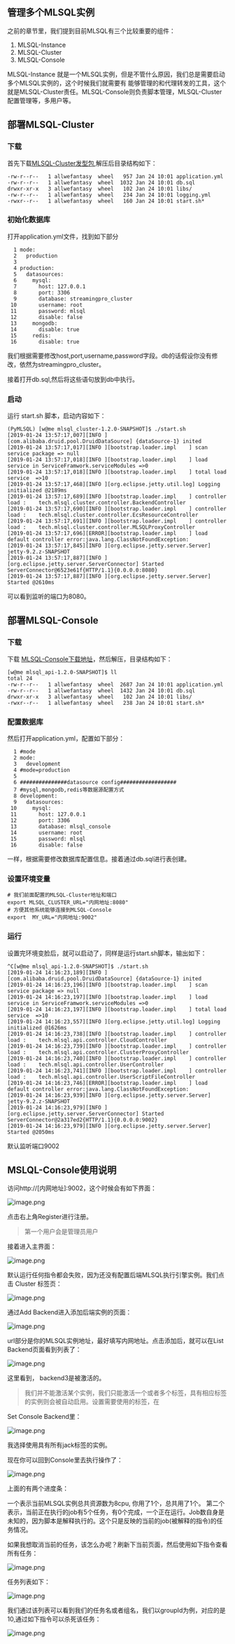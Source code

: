 ## 管理多个MLSQL实例

之前的章节里，我们提到目前MLSQL有三个比较重要的组件：

1. MLSQL-Instance
2. MLSQL-Cluster
3. MLSQL-Console

MLSQL-Instance 就是一个MLSQL实例，但是不管什么原因，我们总是需要启动多个MLSQL实例的，这个时候我们就需要有
能够管理的和代理转发的工具，这个就是MLSQL-Cluster责任。MLSQL-Console则负责脚本管理，MLSQL-Cluster配置管理等，多用户等。

## 部署MLSQL-Cluster

### 下载
首先下载[MLSQL-Cluster发型包](http://download.mlsql.tech/mlsql_cluster-1.2.0-SNAPSHOT/),解压后目录结构如下：

```
-rw-r--r--   1 allwefantasy  wheel   957 Jan 24 10:01 application.yml
-rw-r--r--   1 allwefantasy  wheel  1032 Jan 24 10:01 db.sql
drwxr-xr-x   3 allwefantasy  wheel   102 Jan 24 10:01 libs/
-rw-r--r--   1 allwefantasy  wheel   234 Jan 24 10:01 logging.yml
-rwxr--r--   1 allwefantasy  wheel   160 Jan 24 10:01 start.sh*
```

### 初始化数据库

打开application.yml文件，找到如下部分

```
  1 mode:
  2   production
  3 
  4 production:
  5   datasources:
  6     mysql:
  7       host: 127.0.0.1
  8       port: 3306
  9       database: streamingpro_cluster
 10       username: root
 11       password: mlsql
 12       disable: false
 13     mongodb:
 14       disable: true
 15     redis:
 16       disable: true

```

我们根据需要修改host,port,username,password字段。db的话假设你没有修改，依然为streamingpro_cluster。

接着打开db.sql,然后将这些语句放到db中执行。

### 启动
运行 start.sh 脚本，启动内容如下：

```
(PyMLSQL) [w@me mlsql_cluster-1.2.0-SNAPSHOT]$ ./start.sh 
[2019-01-24 13:57:17,007][INFO ][com.alibaba.druid.pool.DruidDataSource] {dataSource-1} inited
[2019-01-24 13:57:17,017][INFO ][bootstrap.loader.impl    ] scan service package => null
[2019-01-24 13:57:17,018][INFO ][bootstrap.loader.impl    ] load service in ServiceFramwork.serviceModules =>0
[2019-01-24 13:57:17,018][INFO ][bootstrap.loader.impl    ] total load service  =>10
[2019-01-24 13:57:17,468][INFO ][org.eclipse.jetty.util.log] Logging initialized @2189ms
[2019-01-24 13:57:17,689][INFO ][bootstrap.loader.impl    ] controller load :    tech.mlsql.cluster.controller.BackendController
[2019-01-24 13:57:17,690][INFO ][bootstrap.loader.impl    ] controller load :    tech.mlsql.cluster.controller.EcsResourceController
[2019-01-24 13:57:17,691][INFO ][bootstrap.loader.impl    ] controller load :    tech.mlsql.cluster.controller.MLSQLProxyController
[2019-01-24 13:57:17,696][ERROR][bootstrap.loader.impl    ] load default controller error:java.lang.ClassNotFoundException: 
[2019-01-24 13:57:17,845][INFO ][org.eclipse.jetty.server.Server] jetty-9.2.z-SNAPSHOT
[2019-01-24 13:57:17,887][INFO ][org.eclipse.jetty.server.ServerConnector] Started ServerConnector@6523e61f{HTTP/1.1}{0.0.0.0:8080}
[2019-01-24 13:57:17,887][INFO ][org.eclipse.jetty.server.Server] Started @2610ms

```

可以看到监听的端口为8080。

## 部署MLSQL-Console

### 下载
下载 [MLSQL-Console下载地址](http://download.mlsql.tech/mlsql_api-1.2.0-SNAPSHOT/)，然后解压，目录结构如下：

```
[w@me mlsql_api-1.2.0-SNAPSHOT]$ ll
total 24
-rw-r--r--   1 allwefantasy  wheel  2687 Jan 24 10:01 application.yml
-rw-r--r--   1 allwefantasy  wheel  1432 Jan 24 10:01 db.sql
drwxr-xr-x   3 allwefantasy  wheel   102 Jan 24 10:01 libs/
-rwxr--r--   1 allwefantasy  wheel   238 Jan 24 10:01 start.sh*
```

### 配置数据库
然后打开application.yml，配置如下部分：

```
  1 #mode
  2 mode:
  3   development
  4 #mode=production
  5 
  6 ###############datasource config##################
  7 #mysql,mongodb,redis等数据源配置方式
  8 development:
  9   datasources:
 10     mysql:
 11       host: 127.0.0.1
 12       port: 3306
 13       database: mlsql_console
 14       username: root
 15       password: mlsql
 16       disable: false

```

一样，根据需要修改数据库配置信息。接着通过db.sql进行表创建。

### 设置环境变量

```
# 我们前面配置的MLSQL-Cluster地址和端口
export MLSQL_CLUSTER_URL="内网地址:8080"
# 方便其他系统能够连接到MLSQL-Console
export  MY_URL="内网地址:9002"
```

### 运行

设置完环境变脸后，就可以启动了，同样是运行start.sh脚本，输出如下：

```
^C[w@me mlsql_api-1.2.0-SNAPSHOT]$ ./start.sh 
[2019-01-24 14:16:23,189][INFO ][com.alibaba.druid.pool.DruidDataSource] {dataSource-1} inited
[2019-01-24 14:16:23,196][INFO ][bootstrap.loader.impl    ] scan service package => null
[2019-01-24 14:16:23,197][INFO ][bootstrap.loader.impl    ] load service in ServiceFramwork.serviceModules =>0
[2019-01-24 14:16:23,197][INFO ][bootstrap.loader.impl    ] total load service  =>10
[2019-01-24 14:16:23,557][INFO ][org.eclipse.jetty.util.log] Logging initialized @1626ms
[2019-01-24 14:16:23,738][INFO ][bootstrap.loader.impl    ] controller load :    tech.mlsql.api.controller.CloudController
[2019-01-24 14:16:23,739][INFO ][bootstrap.loader.impl    ] controller load :    tech.mlsql.api.controller.ClusterProxyController
[2019-01-24 14:16:23,740][INFO ][bootstrap.loader.impl    ] controller load :    tech.mlsql.api.controller.UserController
[2019-01-24 14:16:23,741][INFO ][bootstrap.loader.impl    ] controller load :    tech.mlsql.api.controller.UserScriptFileController
[2019-01-24 14:16:23,746][ERROR][bootstrap.loader.impl    ] load default controller error:java.lang.ClassNotFoundException: 
[2019-01-24 14:16:23,939][INFO ][org.eclipse.jetty.server.Server] jetty-9.2.z-SNAPSHOT
[2019-01-24 14:16:23,979][INFO ][org.eclipse.jetty.server.ServerConnector] Started ServerConnector@2a317ed2{HTTP/1.1}{0.0.0.0:9002}
[2019-01-24 14:16:23,979][INFO ][org.eclipse.jetty.server.Server] Started @2050ms

```
默认监听端口9002

## MSLQL-Console使用说明

访问http://[内网地址]:9002，这个时候会有如下界面：

![image.png](https://upload-images.jianshu.io/upload_images/1063603-357a608cef670646.png?imageMogr2/auto-orient/strip%7CimageView2/2/w/1240)


点击右上角Register进行注册。

> 第一个用户会是管理员用户


接着进入主界面：

![image.png](https://upload-images.jianshu.io/upload_images/1063603-ee11effee23542ba.png?imageMogr2/auto-orient/strip%7CimageView2/2/w/1240)

默认运行任何指令都会失败，因为还没有配置后端MLSQL执行引擎实例。我们点击 Cluster 标签页：

![image.png](https://upload-images.jianshu.io/upload_images/1063603-b8fb001dba3b2ea9.png?imageMogr2/auto-orient/strip%7CimageView2/2/w/1240)

通过Add Backend进入添加后端实例的页面：

![image.png](https://upload-images.jianshu.io/upload_images/1063603-80aad8037095d1a4.png?imageMogr2/auto-orient/strip%7CimageView2/2/w/1240)

url部分是你的MLSQL实例地址，最好填写内网地址。点击添加后，就可以在List Backend页面看到列表了：

![image.png](https://upload-images.jianshu.io/upload_images/1063603-14087d1415882110.png?imageMogr2/auto-orient/strip%7CimageView2/2/w/1240)

这里看到， backend3是被激活的。

> 我们并不能激活某个实例，我们只能激活一个或者多个标签，具有相应标签的实例则会被自动启用。设置需要使用的标签，在 

Set Console Backend里：

![image.png](https://upload-images.jianshu.io/upload_images/1063603-fd05a47d08880c19.png?imageMogr2/auto-orient/strip%7CimageView2/2/w/1240)

我选择使用具有所有jack标签的实例。

现在你可以回到Console里去执行操作了：

![image.png](https://upload-images.jianshu.io/upload_images/1063603-317a4b6928c8c6c1.png?imageMogr2/auto-orient/strip%7CimageView2/2/w/1240)

上面的有两个进度条：

一个表示当前MLSQL实例总共资源数为8cpu, 你用了1个，总共用了1个。
第二个表示，当前正在执行的job有5个任务，有0个完成，一个正在运行。Job数自身是未知的，因为脚本是解释执行的。这个只是反映的当前的job(被解释的指令)的任务情况。

如果我想取消当前的任务，该怎么办呢？刷新下当前页面，然后使用如下指令查看所有任务：


![image.png](https://upload-images.jianshu.io/upload_images/1063603-99ed03c4f05f2fa9.png?imageMogr2/auto-orient/strip%7CimageView2/2/w/1240)

任务列表如下：

![image.png](https://upload-images.jianshu.io/upload_images/1063603-8c77df730e4abf14.png?imageMogr2/auto-orient/strip%7CimageView2/2/w/1240)

我们通过该列表可以看到我们的任务名或者组名，我们以groupId为例，对应的是10,通过如下指令可以杀死该任务：

![image.png](https://upload-images.jianshu.io/upload_images/1063603-73d35abdabc8261b.png?imageMogr2/auto-orient/strip%7CimageView2/2/w/1240)

